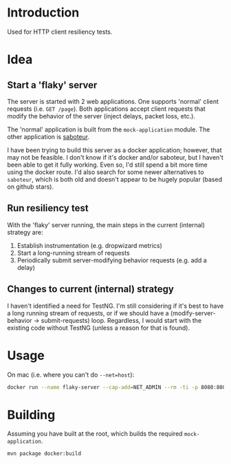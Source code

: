 # Introduction

Used for HTTP client resiliency tests.

# Idea

## Start a 'flaky' server

The server is started with 2 web applications.  One supports 'normal' client
requests (i.e. `GET /page`).  Both applications accept client requests that modify
the behavior of the server (inject delays, packet loss, etc.).

The 'normal' application is built from the `mock-application` module.  The
other application is [saboteur](https://github.com/tomakehurst/saboteur).

I have been trying to build this server as a docker application; however, that
may not be feasible.  I don't know if it's docker and/or saboteur, but I
haven't been able to get it fully working.  Even so, I'd still spend a bit more
time using the docker route.  I'd also search for some newer alternatives to
`saboteur`, which is both old and doesn't appear to be hugely popular (based on
github stars).

## Run resiliency test

With the 'flaky' server running, the main steps in the current (internal)
strategy are:

1. Establish instrumentation (e.g. dropwizard metrics)
1. Start a long-running stream of requests
1. Periodically submit server-modifying behavior requests (e.g. add a delay)

## Changes to current (internal) strategy

I haven't identified a need for TestNG.  I'm still considering if it's best to
have a long running stream of requests, or if we should have a
(modify-server-behavior -> submit-requests) loop.  Regardless, I would start
with the existing code without TestNG (unless a reason for that is found).

# Usage

On mac (i.e. where you can't do `--net=host`):

```sh
docker run --name flaky-server --cap-add=NET_ADMIN --rm -ti -p 8080:8080 -p 6660:6660 crankydillo/flaky-server
```

# Building

Assuming you have built at the root, which builds the required `mock-application`.

```sh
mvn package docker:build
```

